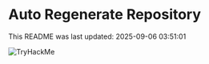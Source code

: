 # Auto Regenerate Repository

This README was last updated: 2025-09-06 03:51:01

 ![TryHackMe](https://tryhackme.com/badge/533634)